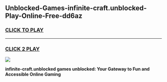 
## Unblocked-Games-infinite-craft.unblocked-Play-Online-Free-dd6az
<h3>
<a href="https://premium76.site?title=infinite-craft.unblocked&ref=26A">CLICK TO PLAY</a></h3>
<hr>

<h3>
<a href="https://premium76.site?title=infinite-craft.unblocked&ref=26A">CLICK 2 PLAY</a>
  
</h3>

<a href="https://premium76.site?title=infinite-craft.unblocked&ref=26A"><img src="https://clearcache.store/games.png"></a>


**infinite-craft.unblocked games unblocked: Your Gateway to Fun and Accessible Online Gaming**
